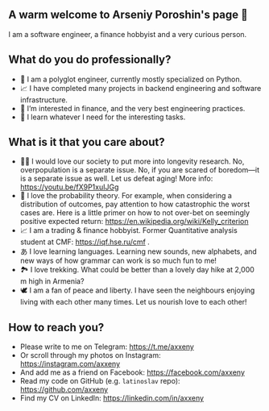 ## A warm welcome to Arseniy Poroshin's page 💙

I am a software engineer, a finance hobbyist and a very curious person.

## What do you do professionally?

- 🐍 I am a polyglot engineer, currently mostly specialized on Python.
- 📈 I have completed many projects in backend engineering and software infrastructure.
- 👀 I’m interested in finance, and the very best engineering practices.
- 🌱 I learn whatever I need for the interesting tasks.

## What is it that you care about?

- 🧑‍🌾 I would love our society to put more into longevity research. No, overpopulation is a separate issue. No, if you are scared of boredom—it is a separate issue as well. Let us defeat aging! More info: https://youtu.be/fX9P1xuIJGg
- 🎲 I love the probability theory. For example, when considering a distribution of outcomes, pay attention to how catastrophic the worst cases are. Here is a little primer on how to not over-bet on seemingly positive expected return: https://en.wikipedia.org/wiki/Kelly_criterion
- 📈 I am a trading & finance hobbyist. Former Quantitative analysis student at CMF: https://iqf.hse.ru/cmf .
- あ I love learning languages. Learning new sounds, new alphabets, and new ways of how grammar can work is so much fun to me!
- 🏞 I love trekking. What could be better than a lovely day hike at 2,000 m high in Armenia?
- 🕊 I am a fan of peace and liberty. I have seen the neighbours enjoying living with each other many times. Let us nourish love to each other!

## How to reach you?

- Please write to me on Telegram: https://t.me/axxeny
- Or scroll through my photos on Instagram: https://instagram.com/axxeny
- And add me as a friend on Facebook: https://facebook.com/axxeny
- Read my code on GitHub (e.g. `latinoslav` repo): https://github.com/axxeny
- Find my CV on LinkedIn: https://linkedin.com/in/axxeny

